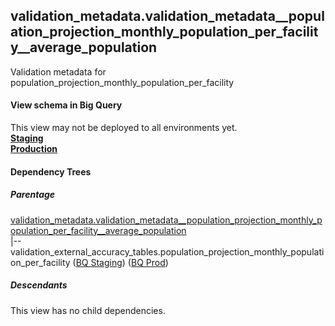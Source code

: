 ## validation_metadata.validation_metadata__population_projection_monthly_population_per_facility__average_population
Validation metadata for population_projection_monthly_population_per_facility

#### View schema in Big Query
This view may not be deployed to all environments yet.<br/>
[**Staging**](https://console.cloud.google.com/bigquery?pli=1&p=recidiviz-staging&page=table&project=recidiviz-staging&d=validation_metadata&t=validation_metadata__population_projection_monthly_population_per_facility__average_population)
<br/>
[**Production**](https://console.cloud.google.com/bigquery?pli=1&p=recidiviz-123&page=table&project=recidiviz-123&d=validation_metadata&t=validation_metadata__population_projection_monthly_population_per_facility__average_population)
<br/>

#### Dependency Trees

##### Parentage
[validation_metadata.validation_metadata\__population_projection_monthly_population_per_facility\__average_population](../validation_metadata/validation_metadata__population_projection_monthly_population_per_facility__average_population.md) <br/>
|--validation_external_accuracy_tables.population_projection_monthly_population_per_facility ([BQ Staging](https://console.cloud.google.com/bigquery?pli=1&p=recidiviz-staging&page=table&project=recidiviz-staging&d=validation_external_accuracy_tables&t=population_projection_monthly_population_per_facility)) ([BQ Prod](https://console.cloud.google.com/bigquery?pli=1&p=recidiviz-123&page=table&project=recidiviz-123&d=validation_external_accuracy_tables&t=population_projection_monthly_population_per_facility)) <br/>


##### Descendants
This view has no child dependencies.
